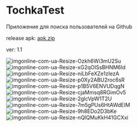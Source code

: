 ﻿# TochkaTest
 
Приложение для поиска пользователей на Github

release apk:  [apk.zip](https://github.com/UV1L/TochkaTest/files/8503745/apk.zip)

ver: 1.1

![imgonline-com-ua-Resize-Ozkh6Wi3mU2Su](https://user-images.githubusercontent.com/50074365/163735636-c4279d30-194b-4d27-a8d9-b0cba4e639e4.jpg)
![imgonline-com-ua-Resize-xG2qOISsBHNM6Id](https://user-images.githubusercontent.com/50074365/163735637-10a04dd7-49ca-4f5c-b0e3-52f45916ee9d.jpg)
![imgonline-com-ua-Resize-niLbFeXZe1zIezA](https://user-images.githubusercontent.com/50074365/163735638-57dd3443-c866-4120-8a7d-790b15c1c41a.jpg)
![imgonline-com-ua-Resize-p0Xy2ABU2roc6sR](https://user-images.githubusercontent.com/50074365/163735639-b789ccaf-6731-4b4a-84eb-3dbef3a380a9.jpg)
![imgonline-com-ua-Resize-p1B5V6ENVUDqgN](https://user-images.githubusercontent.com/50074365/163768378-c4ecb840-63d1-4711-bd62-4bcfe0afef31.jpg)
![imgonline-com-ua-Resize-cjaMmsq8RGimOv5](https://user-images.githubusercontent.com/50074365/163768395-86feb9c2-3b5b-4945-8c36-54334d2bd05f.jpg)
![imgonline-com-ua-Resize-2glcVpW1T2U](https://user-images.githubusercontent.com/50074365/163735641-b582c682-041a-4bc0-8c7f-d8b68596eb5b.jpg)
![imgonline-com-ua-Resize-7m5gPUs6HtAWdEIM](https://user-images.githubusercontent.com/50074365/163735642-c7d089cc-7dac-48e1-a6a6-7d3a22028c69.jpg)
![imgonline-com-ua-Resize-9h8EDo2D3bKe](https://user-images.githubusercontent.com/50074365/163735644-db6baf79-9147-4625-8820-5fc6bb1faefa.jpg)
![imgonline-com-ua-Resize-nQlQMuKkH41GCXxi](https://user-images.githubusercontent.com/50074365/163735779-59dd669e-1420-4cbd-8db4-029a0344364a.jpg)
